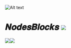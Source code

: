 

<img
  src="https://i.ibb.co/Ws34ZkY/banner.jpg"
  alt="Alt text"
  title="banner"
  style="display: inline-block; margin: 0 auto; max-width: 300px">


# 𝑵𝒐𝒅𝒆𝒔𝑩𝒍𝒐𝒄𝒌𝒔 ![](https://komarev.com/ghpvc/?username=NodesBlocks&color=blueviolet)


<div align="center">
  <div style="display: flex; align-items: flex-start;">
    <img align="top" src="https://github-readme-stats.vercel.app/api?username=NodesBlocks&show_icons=true&theme=nightowl"/>
    <img align="top" src="https://github-readme-stats.vercel.app/api/top-langs/?username=NodesBlocks&langs_count=8&layout=nightowl"/>
  </div>
</div>
